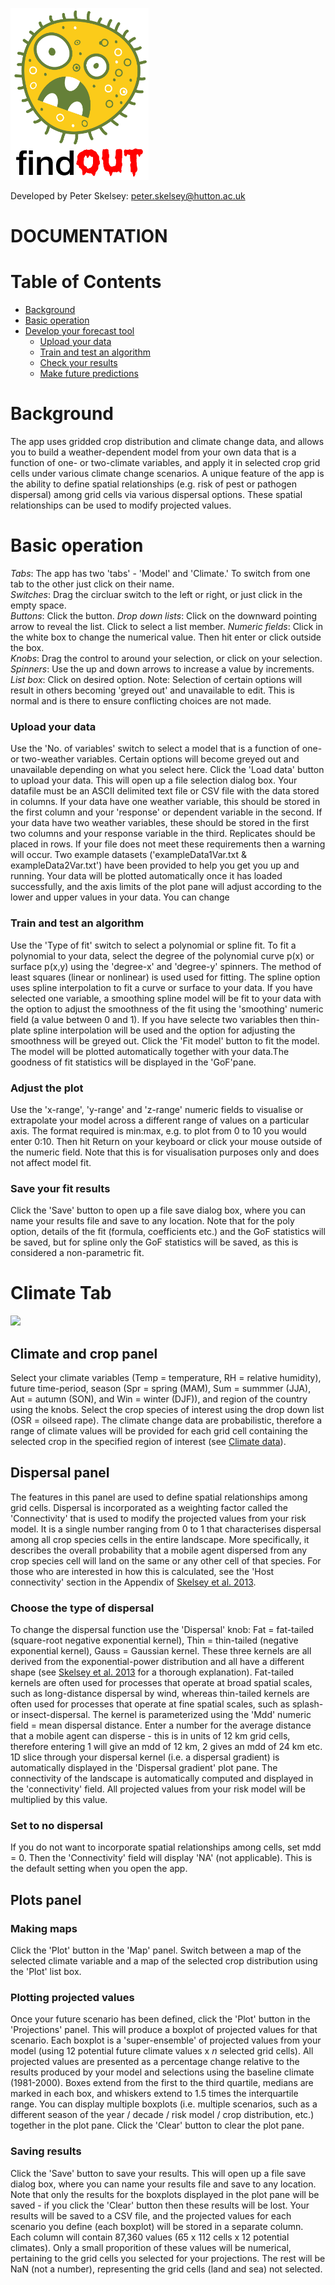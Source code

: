 <p align="left">
<img width="221" height="275"  src="https://github.com/pskelsey/findOUT/blob/gh-pages/findOUT_logo.png">
</p>
   
Developed by Peter Skelsey: peter.skelsey@hutton.ac.uk


# DOCUMENTATION

# Table of Contents
* [Background](#background)
* [Basic operation](#basic-operation)
* [Develop your forecast tool](#model-tab)
  * [Upload your data](#upload-your-data)
  * [Train and test an algorithm](#train-and-test-an-algorithm)
  * [Check your results](#save-your-fit-results)
  * [Make future predictions](#adjust-the-plot)
  
  
# Background
The app uses gridded crop distribution and climate change data, and allows you to build a weather-dependent model from your own data that is a function of one- or two-climate variables, and apply it in selected crop grid cells under various climate change scenarios. A unique feature of the app is the ability to define spatial relationships (e.g. risk of pest or pathogen dispersal) among grid cells via various dispersal options. These spatial relationships can be used to modify projected values. 

# Basic operation
*Tabs*: The app has two 'tabs' - 'Model' and 'Climate.' To switch from one tab to the other just click on their name.  
*Switches*: Drag the circluar switch to the left or right, or just click in the empty space.  
*Buttons*: Click the button.
*Drop down lists*: Click on the downward pointing arrow to reveal the list. Click to select a list member.
*Numeric fields*: Click in the white box to change the numerical value. Then hit enter or click outside the box.  
*Knobs*: Drag the control to around your selection, or click on your selection.  
*Spinners*: Use the up and down arrows to increase a value by increments.
*List box*: Click on desired option.
Note: Selection of certain options will result in others becoming 'greyed out' and unavailable to edit. This is normal and is there to ensure conflicting choices are not made.

### Upload your data
Use the 'No. of variables' switch to select a model that is a function of one- or two-weather variables. Certain options will become greyed out and unavailable depending on what you select here. Click the 'Load data' button to upload your data. This will open up a file selection dialog box. Your datafile must be an ASCII delimited text file or CSV file with the data stored in columns. If your data have one weather variable, this should be stored in the first column and your 'response' or dependent variable in the second. If your data have two weather variables, these should be stored in the first two columns and your response variable in the third. Replicates should be placed in rows. If your file does not meet these requirements then a warning will occur. Two example datasets ('exampleData1Var.txt & exampleData2Var.txt') have been provided to help you get you up and running. Your data will be plotted automatically once it has loaded successfully, and the axis limits of the plot pane will adjust according to the lower and upper values in your data. You can change

### Train and test an algorithm
Use the 'Type of fit' switch to select a polynomial or spline fit. To fit a polynomial to your data, select the degree of the polynomial curve p(x) or surface p(x,y) using the 'degree-x' and 'degree-y' spinners. The method of least squares (linear or nonlinear) is used used for fitting. The spline option uses spline interpolation to fit a curve or surface to your data. If you have selected one variable, a smoothing spline model will be fit to your data with the option to adjust the smoothness of the fit using the 'smoothing' numeric field (a value between 0 and 1). If you have selecte two variables then thin-plate spline interpolation will be used and the option for adjusting the smoothness will be greyed out. Click the 'Fit model' button to fit the model. The model will be plotted automatically together with your data.The goodness of fit statistics will be displayed in the 'GoF'pane. 

### Adjust the plot
Use the 'x-range', 'y-range' and 'z-range' numeric fields to visualise or extrapolate your model across a different range of values on a particular axis. The format required is min:max, e.g. to plot from 0 to 10 you would enter 0:10. Then hit Return on your keyboard or click your mouse outside of the numeric field. Note that this is for visualisation purposes only and does not affect model fit.

### Save your fit results
Click the 'Save' button to open up a file save dialog box, where you can name your results file and save to any location. Note that for the poly option, details of the fit (formula, coefficients etc.) and the GoF statistics will be saved, but for spline only the GoF statistics will be saved, as this is considered a non-parametric fit.

# Climate Tab
<p align="left">
  <img src="https://github.com/pskelsey/4C-model-lite/blob/gh-pages/projectionsScreenshot.PNG">
</p>

## Climate and crop panel
Select your climate variables (Temp = temperature, RH = relative humidity), future time-period, season (Spr = spring (MAM), Sum = summmer (JJA), Aut = autumn (SON), and Win = winter (DJF)), and region of the country using the knobs. Select the crop species of interest using the drop down list (OSR = oilseed rape). The climate change data are probabilistic, therefore a range of climate values will be provided for each grid cell containing the selected crop in the specified region of interest (see [Climate data](#climate-data)).

## Dispersal panel
The features in this panel are used to define spatial relationships among grid cells. Dispersal is incorporated as a weighting factor called the 'Connectivity' that is used to modify the projected values from your risk model. It is a single number ranging from 0 to 1 that characterises dispersal among all crop species cells in the entire landscape. More specifically, it describes the overall probability that a mobile agent dispersed from any crop species cell will land on the same or any other cell of that species. For those who are interested in how this is calculated, see the 'Host connectivity' section in the Appendix of [Skelsey et al. 2013](http://journals.plos.org/plosone/article?id=10.1371/journal.pone.0075892).

### Choose the type of dispersal
To change the dispersal function use the 'Dispersal' knob:  Fat = fat-tailed (square-root negative exponential kernel), Thin = thin-tailed (negative exponential kernel), Gauss = Gaussian kernel. These three kernels are all derived from the exponential-power distribution and all have a different shape (see [Skelsey et al. 2013](http://journals.plos.org/plosone/article?id=10.1371/journal.pone.0075892) for a thorough explanation). Fat-tailed kernels are often used for processes that operate at broad spatial scales, such as long-distance dispersal by wind, whereas thin-tailed kernels are often used for processes that operate at fine spatial scales, such as splash- or insect-dispersal. The kernel is parameterized using the 'Mdd' numeric field = mean dispersal distance. Enter a number for the average distance that a mobile agent can disperse - this is in units of 12 km grid cells, therefore entering 1 will give an mdd of 12 km, 2 gives an mdd of 24 km etc. 1D slice through your dispersal kernel (i.e. a dispersal gradient) is automatically displayed in the 'Dispersal gradient' plot pane. The connectivity of the landscape is automatically computed and displayed in the 'connectivity' field. All projected values from your risk model will be multiplied by this value. 

### Set to no dispersal
If you do not want to incorporate spatial relationships among cells, set mdd = 0. Then the 'Connectivity' field will display 'NA' (not applicable). This is the default setting when you open the app. 

## Plots panel

### Making maps
Click the 'Plot' button in the 'Map' panel. Switch between a map of the selected climate variable and a map of the selected crop distribution using the 'Plot' list box. 

### Plotting projected values
Once your future scenario has been defined, click the 'Plot' button in the 'Projections' panel. This will produce a boxplot of projected values for that scenario. Each boxplot is a 'super-ensemble' of projected values from your model (using 12 potential future climate values x *n* selected grid cells). All projected values are presented as a percentage change relative to the results produced by your model and selections using the baseline climate (1981-2000). Boxes extend from the first to the third quartile, medians are marked in each box, and whiskers extend to 1.5 times the interquartile range. You can display multiple boxplots (i.e. multiple scenarios, such as a different season of the year / decade / risk model / crop distribution, etc.) together in the plot pane. Click the 'Clear' button to clear the plot pane.   

### Saving results
Click the 'Save' button to save your results. This will open up a file save dialog box, where you can name your results file and save to any location. Note that only the results for the boxplots displayed in the plot pane will be saved - if you click the 'Clear' button then these results will be lost. Your results will be saved to a CSV file, and the projected values for each scenario you define (each boxplot) will be stored in a separate column. Each column will contain 87,360 values (65 x 112 cells x 12 potential climates). Only a small proporition of these values will be numerical, pertaining to the grid cells you selected for your projections. The rest will be NaN (not a number), representing the grid cells (land and sea) not selected. 

